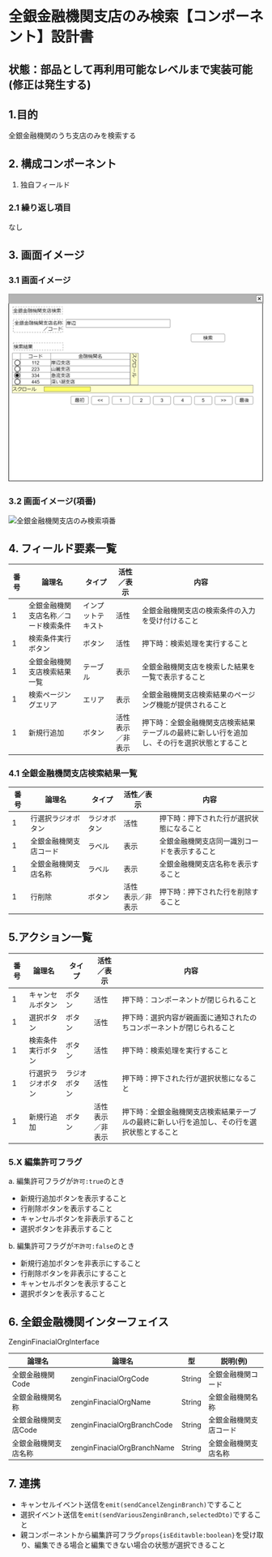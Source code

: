 ﻿# 全銀金融機関支店のみ検索【コンポーネント】設計書

## 状態：部品として再利用可能なレベルまで実装可能(修正は発生する)

## 1.目的

全銀金融機関のうち支店のみを検索する

## 2. 構成コンポーネント

1. 独自フィールド

### 2.1 繰り返し項目

なし

## 3. 画面イメージ

### 3.1 画面イメージ

![全銀金融機関支店のみ検索](image/全銀金融機関支店のみ検索.drawio.png)

### 3.2 画面イメージ(項番)

![全銀金融機関支店のみ検索項番](image/全銀金融機関支店のみ検索項番.drawio.png)

## 4. フィールド要素一覧

| 番号 |                論理名                |       タイプ       |      活性／表示      |                                             内容                                             |
| ---- | ------------------------------------ | ------------------ | -------------------- | -------------------------------------------------------------------------------------------- |
| 1    | 全銀金融機関支店名称／コード検索条件 | インプットテキスト | 活性                 | 全銀金融機関支店の検索条件の入力を受け付けること                                             |
| 1    | 検索条件実行ボタン                   | ボタン             | 活性                 | 押下時：検索処理を実行すること                                                               |
| 1    | 全銀金融機関支店検索結果一覧         | テーブル           | 表示                 | 全銀金融機関支店を検索した結果を一覧で表示すること                                           |
| 1    | 検索ページングエリア                 | エリア             | 表示                 | 全銀金融機関支店検索結果のページング機能が提供されること                                     |
| 1    | 新規行追加                           | ボタン             | 活性<br>表示／非表示 | 押下時：全銀金融機関支店検索結果テーブルの最終に新しい行を追加し、その行を選択状態とすること |

### 4.1 全銀金融機関支店検索結果一覧

| 番号 |         論理名         |    タイプ    |      活性／表示      |                     内容                     |
| ---- | ---------------------- | ------------ | -------------------- | -------------------------------------------- |
| 1    | 行選択ラジオボタン     | ラジオボタン | 活性                 | 押下時：押下された行が選択状態になること     |
| 1    | 全銀金融機関支店コード | ラベル       | 表示                 | 全銀金融機関支店同一識別コードを表示すること |
| 1    | 全銀金融機関支店名称   | ラベル       | 表示                 | 全銀金融機関支店名称を表示すること           |
| 1    | 行削除                 | ボタン       | 活性<br>表示／非表示 | 押下時：押下された行を削除すること           |

## 5.アクション一覧

| 番号 |       論理名       |    タイプ    |      活性／表示      |                                             内容                                             |
| ---- | ------------------ | ------------ | -------------------- | -------------------------------------------------------------------------------------------- |
| 1    | キャンセルボタン   | ボタン       | 活性                 | 押下時：コンポーネントが閉じられること                                                       |
| 1    | 選択ボタン         | ボタン       | 活性                 | 押下時：選択内容が親画面に通知されたのちコンポーネントが閉じられること                       |
| 1    | 検索条件実行ボタン | ボタン       | 活性                 | 押下時：検索処理を実行すること                                                               |
| 1    | 行選択ラジオボタン | ラジオボタン | 活性                 | 押下時：押下された行が選択状態になること                                                     |
| 1    | 新規行追加         | ボタン       | 活性<br>表示／非表示 | 押下時：全銀金融機関支店検索結果テーブルの最終に新しい行を追加し、その行を選択状態とすること |

### 5.X 編集許可フラグ

a. 編集許可フラグが`許可:true`のとき

- 新規行追加ボタンを表示すること
- 行削除ボタンを表示すること
- キャンセルボタンを非表示すること
- 選択ボタンを非表示すること

b. 編集許可フラグが`不許可:false`のとき

- 新規行追加ボタンを非表示にすること
- 行削除ボタンを非表示にすること
- キャンセルボタンを表示すること
- 選択ボタンを表示すること

## 6. 全銀金融機関インターフェイス

ZenginFinacialOrgInterface

 |        論理名        |           論理名            |   型   |        説明(例)        |
 | -------------------- | --------------------------- | ------ | ---------------------- |
 | 全銀金融機関Code     | zenginFinacialOrgCode       | String | 全銀金融機関コード     |
 | 全銀金融機関名称     | zenginFinacialOrgName       | String | 全銀金融機関名称       |
 | 全銀金融機関支店Code | zenginFinacialOrgBranchCode | String | 全銀金融機関支店コード |
 | 全銀金融機関支店名称 | zenginFinacialOrgBranchName | String | 全銀金融機関支店名称   |

## 7. 連携

- キャンセルイベント送信を`emit(sendCancelZenginBranch)`ですること
- 選択イベント送信を`emit(sendVariousZenginBranch,selectedDto)`ですること
- 親コンポーネントから編集許可フラグ`props{isEditavble:boolean}`を受け取り、編集できる場合と編集できない場合の状態が選択できること
